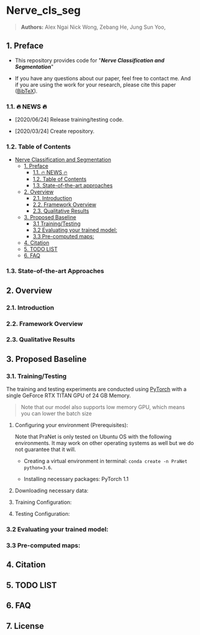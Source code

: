 # Nerve_cls_seg

> **Authors:** 
> Alex Ngai Nick Wong, 
> Zebang He, 
> Jung Sun Yoo, 

## 1. Preface

- This repository provides code for "_**Nerve Classification and Segmentation**_"

- If you have any questions about our paper, feel free to contact me. And if you are using the work for your research, please cite this paper ([BibTeX](#4-citation)).


### 1.1. :fire: NEWS :fire:

- [2020/06/24] Release training/testing code.

- [2020/03/24] Create repository.


### 1.2. Table of Contents

- [Nerve Classification and Segmentation](#pranet--parallel-reverse-attention-network-for-polyp-segmentation--miccai-2020-)
  * [1. Preface](#1-preface)
    + [1.1. :fire: NEWS :fire:](#11--fire--news--fire-)
    + [1.2. Table of Contents](#12-table-of-contents)
    + [1.3. State-of-the-art approaches](#13-SOTAs)
  * [2. Overview](#2-overview)
    + [2.1. Introduction](#21-introduction)
    + [2.2. Framework Overview](#22-framework-overview)
    + [2.3. Qualitative Results](#23-qualitative-results)
  * [3. Proposed Baseline](#3-proposed-baseline)
    + [3.1 Training/Testing](#31-training-testing)
    + [3.2 Evaluating your trained model:](#32-evaluating-your-trained-model-)
    + [3.3 Pre-computed maps:](#33-pre-computed-maps)
  * [4. Citation](#4-citation)
  * [5. TODO LIST](#5-todo-list)
  * [6. FAQ](#6-faq)

### 1.3. State-of-the-art Approaches  


## 2. Overview

### 2.1. Introduction


### 2.2. Framework Overview



### 2.3. Qualitative Results



## 3. Proposed Baseline

### 3.1. Training/Testing

The training and testing experiments are conducted using [PyTorch](https://github.com/pytorch/pytorch) with 
a single GeForce RTX TITAN GPU of 24 GB Memory.

> Note that our model also supports low memory GPU, which means you can lower the batch size


1. Configuring your environment (Prerequisites):
   
    Note that PraNet is only tested on Ubuntu OS with the following environments. 
    It may work on other operating systems as well but we do not guarantee that it will.
    
    + Creating a virtual environment in terminal: `conda create -n PraNet python=3.6`.
    
    + Installing necessary packages: PyTorch 1.1

1. Downloading necessary data:


   
1. Training Configuration:


1. Testing Configuration:



### 3.2 Evaluating your trained model:



### 3.3 Pre-computed maps: 



## 4. Citation



## 5. TODO LIST



## 6. FAQ



## 7. License


